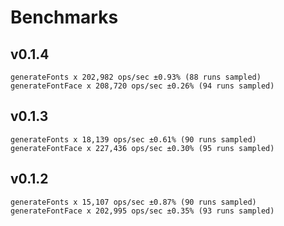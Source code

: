 
# Benchmarks

## v0.1.4
```
generateFonts x 202,982 ops/sec ±0.93% (88 runs sampled)
generateFontFace x 208,720 ops/sec ±0.26% (94 runs sampled)
```

## v0.1.3
```
generateFonts x 18,139 ops/sec ±0.61% (90 runs sampled)
generateFontFace x 227,436 ops/sec ±0.30% (95 runs sampled)
```

## v0.1.2
```
generateFonts x 15,107 ops/sec ±0.87% (90 runs sampled)
generateFontFace x 202,995 ops/sec ±0.35% (93 runs sampled)
```
